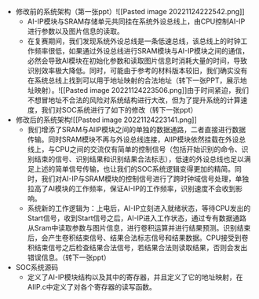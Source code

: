 - 修改前的系统架构（第一张ppt）![[Pasted image 20221124222542.png]]
	 - AI-IP模块与SRAM存储单元共同挂在系统外设总线上，由CPU控制AI-IP进行参数以及图片信息的读取。
	 - 在复赛期间，我们发现系统外设总线是一条低速总线，该总线上的时钟工作频率很低，如果通过外设总线进行SRAM模块与AI-IP模块之间的通信，必然会导致AI模块在初始化参数和读取图片信息时消耗大量的时间，导致识别效率极大降低。同时，可能由于参考的材料版本较旧，我们确实没有在系统总线上找到可以用于地址映射的合法地址（转下一张PPT，展示地址映射）。![[Pasted image 20221124223506.png]]由于时间紧迫，我们不想冒地址不合法的风险对系统结构进行大改，但为了提升系统的计算速度，我们对SOC系统进行了如下的修改（转下一张ppt）
 - 修改后的系统架构![[Pasted image 20221124223141.png]]
	 - 我们增添了SRAM与AIIP模块之间的单独的数据通路，二者直接进行数据传输。同时SRAM模块不再与外设总线连接，AIIP模块依然挂载在外设总线上，与CPU之间的交流仅有简单的控制信号（包括开始识别的命令、识别结束的信号、识别结果和识别结果合法标志），低速的外设总线也足以满足上述的简单信号传输，也让我们的SOC系统逻辑变得更加的精简。同时，我们对AI-IP与SRAM模块的控制信号进行了跨时钟域信号处理，单独拉高了AI模块的工作频率，保证AI-IP的工作频率，识别速度不会收到影响。
	 - 系统新的工作逻辑为：上电后，AI-IP立刻进入就绪状态，等待CPU发出的Start信号，收到Start信号之后，AI-IP进入工作状态，通过专有数据通路从Sram中读取参数与图片信息，进行卷积运算并进行结果预测。识别结束后，会产生卷积结束信号、结果合法标志信号和结果数据。CPU接受到卷积结束信号之后检查结果合法信号，若结果合法则读取结果，否则会发出错误信息。（转下一张ppt）
 - SOC系统源码
	 - 定义了AI-IP模块结构以及其中的寄存器，并且定义了它的地址映射，在AIIP.c中定义了对各个寄存器的读写函数。
